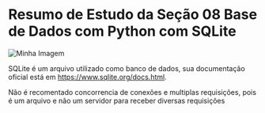 # Resumo de Estudo da Seção 08 Base de Dados com Python com SQLite 

![Minha Imagem](/Imagens/Resumos/sqlite.svg)

SQLite é um arquivo utilizado como banco de dados, sua documentação oficial está em https://www.sqlite.org/docs.html.

Não é recomentado concorrencia de conexões e multiplas requisições, pois é um arquivo e não um servidor para receber diversas requisições 